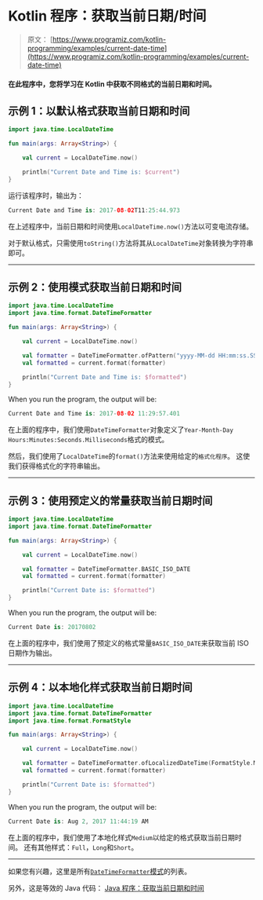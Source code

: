 # Kotlin 程序：获取当前日期/时间

> 原文： [https://www.programiz.com/kotlin-programming/examples/current-date-time](https://www.programiz.com/kotlin-programming/examples/current-date-time)

#### 在此程序中，您将学习在 Kotlin 中获取不同格式的当前日期和时间。

## 示例 1：以默认格式获取当前日期和时间

```kt
import java.time.LocalDateTime

fun main(args: Array<String>) {

    val current = LocalDateTime.now()

    println("Current Date and Time is: $current")
}
```

运行该程序时，输出为：

```kt
Current Date and Time is: 2017-08-02T11:25:44.973
```

在上述程序中，当前日期和时间使用`LocalDateTime.now()`方法以可变电流存储。

对于默认格式，只需使用`toString()`方法将其从`LocalDateTime`对象转换为字符串即可。

* * *

## 示例 2：使用模式获取当前日期和时间

```kt
import java.time.LocalDateTime
import java.time.format.DateTimeFormatter

fun main(args: Array<String>) {

    val current = LocalDateTime.now()

    val formatter = DateTimeFormatter.ofPattern("yyyy-MM-dd HH:mm:ss.SSS")
    val formatted = current.format(formatter)

    println("Current Date and Time is: $formatted")
}
```

When you run the program, the output will be:

```kt
Current Date and Time is: 2017-08-02 11:29:57.401
```

在上面的程序中，我们使用`DateTimeFormatter`对象定义了`Year-Month-Day Hours:Minutes:Seconds.Milliseconds`格式的模式。

然后，我们使用了`LocalDateTime`的`format()`方法来使用给定的`格式化程序`。 这使我们获得格式化的字符串输出。

* * *

## 示例 3：使用预定义的常量获取当前日期时间

```kt
import java.time.LocalDateTime
import java.time.format.DateTimeFormatter

fun main(args: Array<String>) {

    val current = LocalDateTime.now()

    val formatter = DateTimeFormatter.BASIC_ISO_DATE
    val formatted = current.format(formatter)

    println("Current Date is: $formatted")
}
```

When you run the program, the output will be:

```kt
Current Date is: 20170802
```

在上面的程序中，我们使用了预定义的格式常量`BASIC_ISO_DATE`来获取当前 ISO 日期作为输出。

* * *

## 示例 4：以本地化样式获取当前日期时间

```kt
import java.time.LocalDateTime
import java.time.format.DateTimeFormatter
import java.time.format.FormatStyle

fun main(args: Array<String>) {

    val current = LocalDateTime.now()

    val formatter = DateTimeFormatter.ofLocalizedDateTime(FormatStyle.MEDIUM)
    val formatted = current.format(formatter)

    println("Current Date is: $formatted")
}
```

When you run the program, the output will be:

```kt
Current Date is: Aug 2, 2017 11:44:19 AM
```

在上面的程序中，我们使用了本地化样式`Medium`以给定的格式获取当前日期时间。 还有其他样式：`Full`，`Long`和`Short`。

* * *

如果您有兴趣，这里是所有[`DateTimeFormatter`模式](https://docs.oracle.com/javase/8/docs/api/java/time/format/DateTimeFormatter.html "DateTimeFormatter patterns")的列表。

另外，这是等效的 Java 代码： [Java 程序：获取当前日期和时间](/java-programming/examples/current-date-time "Java Program to get current date and time")